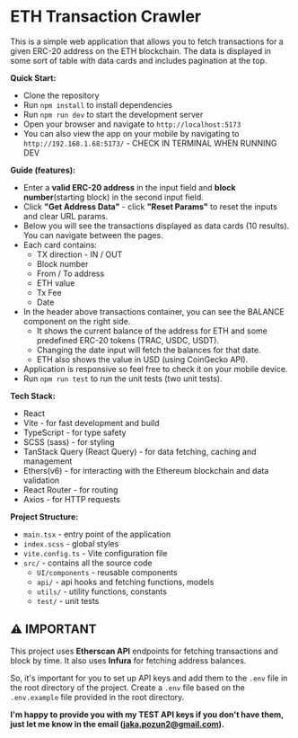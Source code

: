 # ETH Transaction Crawler

This is a simple web application that allows you to fetch transactions for a given ERC-20 address on the ETH blockchain.
The data is displayed in some sort of table with data cards and includes pagination at the top.

**Quick Start:**
- Clone the repository
- Run `npm install` to install dependencies
- Run `npm run dev` to start the development server
- Open your browser and navigate to `http://localhost:5173`
- You can also view the app on your mobile by navigating to `http://192.168.1.68:5173/` - CHECK IN TERMINAL WHEN RUNNING DEV

**Guide (features):**
- Enter a **valid ERC-20 address** in the input field and **block number**(starting block) in the second input field.
- Click **"Get Address Data"** - click **"Reset Params"** to reset the inputs and clear URL params.
- Below you will see the transactions displayed as data cards (10 results). You can navigate between the pages.
- Each card contains: 
  - TX direction - IN / OUT
  - Block number
  - From / To address
  - ETH value
  - Tx Fee
  - Date
- In the header above transactions container, you can see the BALANCE component on the right side. 
  - It shows the current balance of the address for ETH and some predefined ERC-20 tokens (TRAC, USDC, USDT).
  - Changing the date input will fetch the balances for that date.
  - ETH also shows the value in USD (using CoinGecko API).
- Application is responsive so feel free to check it on your mobile device.
- Run `npm run test` to run the unit tests (two unit tests).

**Tech Stack:**
- React
- Vite - for fast development and build
- TypeScript - for type safety
- SCSS (sass) - for styling
- TanStack Query (React Query) - for data fetching, caching and management
- Ethers(v6) - for interacting with the Ethereum blockchain and data validation
- React Router - for routing
- Axios - for HTTP requests

**Project Structure:**

- `main.tsx` - entry point of the application
- `index.scss` - global styles
- `vite.config.ts` - Vite configuration file
- `src/` - contains all the source code
  - `UI/components` - reusable components
  - `api/` - api hooks and fetching functions, models
  - `utils/` - utility functions, constants
  - `test/` - unit tests

## ⚠️ IMPORTANT

This project uses **Etherscan API** endpoints for fetching transactions and block by time.
It also uses **Infura** for fetching address balances.

So, it's important for you to set up API keys and add them to the `.env` file in the root directory of the project.
Create a `.env` file based on the `.env.example` file provided in the root directory.


**I'm happy to provide you with my TEST API keys if you don't have them, just let me know in the email (jaka.pozun2@gmail.com).**

